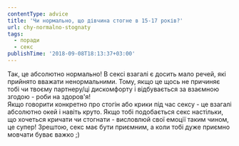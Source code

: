 ```yaml
---
contentType: advice
title: 'Чи нормально, що дівчина стогне в 15-17 років?'
url: chy-normalno-stognaty
tags:
  - поради
  - секс
publishTime: '2018-09-08T18:13:37+03:00'
---
```

Так, це абсолютно нормально! В сексі взагалі є досить мало речей, які прийнято вважати ненормальними. Тому, якщо це  щось не причиняє тобі чи твоєму партнеру/ці дискомфорту і відбувається за взаємною згодою - роби на здоров'я! \
Якщо говорити конкретно про стогін або крики під час сексу - це взагалі абсолютно окей і навіть круто. Якщо тобі подoбається секс настільки, що хочеться кричати чи стогнати - висловлюй свої емоції таким чином, це супер! Зрештою, секс має бути приємним, а коли тобі дуже приємно мовчати буває важко ;)
